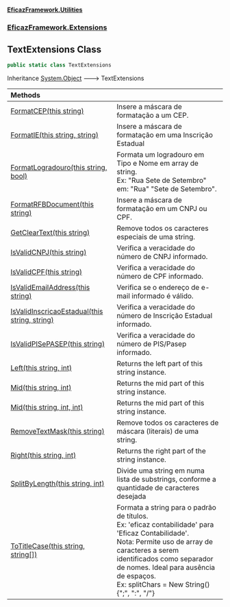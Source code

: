 #### [EficazFramework.Utilities](EficazFrameworkUtilities.md 'EficazFramework Utilities')
### [EficazFramework.Extensions](EficazFrameworkUtilities.md#EficazFramework.Extensions 'EficazFramework.Extensions')

## TextExtensions Class

```csharp
public static class TextExtensions
```

Inheritance [System.Object](https://docs.microsoft.com/en-us/dotnet/api/System.Object 'System.Object') &#129106; TextExtensions

| Methods | |
| :--- | :--- |
| [FormatCEP(this string)](TextExtensions.FormatCEP(thisstring).md 'EficazFramework.Extensions.TextExtensions.FormatCEP(this string)') | Insere a máscara de formatação a um CEP. |
| [FormatIE(this string, string)](TextExtensions.FormatIE(thisstring,string).md 'EficazFramework.Extensions.TextExtensions.FormatIE(this string, string)') | Insere a máscara de formatação em uma Inscrição Estadual |
| [FormatLogradouro(this string, bool)](TextExtensions.FormatLogradouro(thisstring,bool).md 'EficazFramework.Extensions.TextExtensions.FormatLogradouro(this string, bool)') | Formata um logradouro em Tipo e Nome em array de string.<br/>Ex: "Rua Sete de Setembro" em: "Rua" "Sete de Setembro". |
| [FormatRFBDocument(this string)](TextExtensions.FormatRFBDocument(thisstring).md 'EficazFramework.Extensions.TextExtensions.FormatRFBDocument(this string)') | Insere a máscara de formatação em um CNPJ ou CPF. |
| [GetClearText(this string)](TextExtensions.GetClearText(thisstring).md 'EficazFramework.Extensions.TextExtensions.GetClearText(this string)') | Remove todos os caracteres especiais de uma string. |
| [IsValidCNPJ(this string)](TextExtensions.IsValidCNPJ(thisstring).md 'EficazFramework.Extensions.TextExtensions.IsValidCNPJ(this string)') | Verifica a veracidade do número de CNPJ informado. |
| [IsValidCPF(this string)](TextExtensions.IsValidCPF(thisstring).md 'EficazFramework.Extensions.TextExtensions.IsValidCPF(this string)') | Verifica a veracidade do número de CPF informado. |
| [IsValidEmailAddress(this string)](TextExtensions.IsValidEmailAddress(thisstring).md 'EficazFramework.Extensions.TextExtensions.IsValidEmailAddress(this string)') | Verifica se o endereço de e-mail informado é válido. |
| [IsValidInscricaoEstadual(this string, string)](TextExtensions.IsValidInscricaoEstadual(thisstring,string).md 'EficazFramework.Extensions.TextExtensions.IsValidInscricaoEstadual(this string, string)') | Verifica a veracidade do número de Inscrição Estadual informado. |
| [IsValidPISePASEP(this string)](TextExtensions.IsValidPISePASEP(thisstring).md 'EficazFramework.Extensions.TextExtensions.IsValidPISePASEP(this string)') | Verifica a veracidade do número de PIS/Pasep informado. |
| [Left(this string, int)](TextExtensions.Left(thisstring,int).md 'EficazFramework.Extensions.TextExtensions.Left(this string, int)') | Returns the left part of this string instance. |
| [Mid(this string, int)](TextExtensions.Mid(thisstring,int).md 'EficazFramework.Extensions.TextExtensions.Mid(this string, int)') | Returns the mid part of this string instance. |
| [Mid(this string, int, int)](TextExtensions.Mid(thisstring,int,int).md 'EficazFramework.Extensions.TextExtensions.Mid(this string, int, int)') | Returns the mid part of this string instance. |
| [RemoveTextMask(this string)](TextExtensions.RemoveTextMask(thisstring).md 'EficazFramework.Extensions.TextExtensions.RemoveTextMask(this string)') | Remove todos os caracteres de máscara (literais) de uma string. |
| [Right(this string, int)](TextExtensions.Right(thisstring,int).md 'EficazFramework.Extensions.TextExtensions.Right(this string, int)') | Returns the right part of the string instance. |
| [SplitByLength(this string, int)](TextExtensions.SplitByLength(thisstring,int).md 'EficazFramework.Extensions.TextExtensions.SplitByLength(this string, int)') | Divide uma string em numa lista de substrings, conforme a quantidade de caracteres desejada |
| [ToTitleCase(this string, string[])](TextExtensions.ToTitleCase(thisstring,string[]).md 'EficazFramework.Extensions.TextExtensions.ToTitleCase(this string, string[])') | Formata a string para o padrão de títulos.<br/>Ex: 'eficaz contabilidade' para 'Eficaz Contabilidade'.<br/>Nota: Permite uso de array de caracteres a serem identificados como separador de nomes. Ideal para ausência de espaços.<br/>Ex: splitChars = New String() {";", ":", "/"} |
